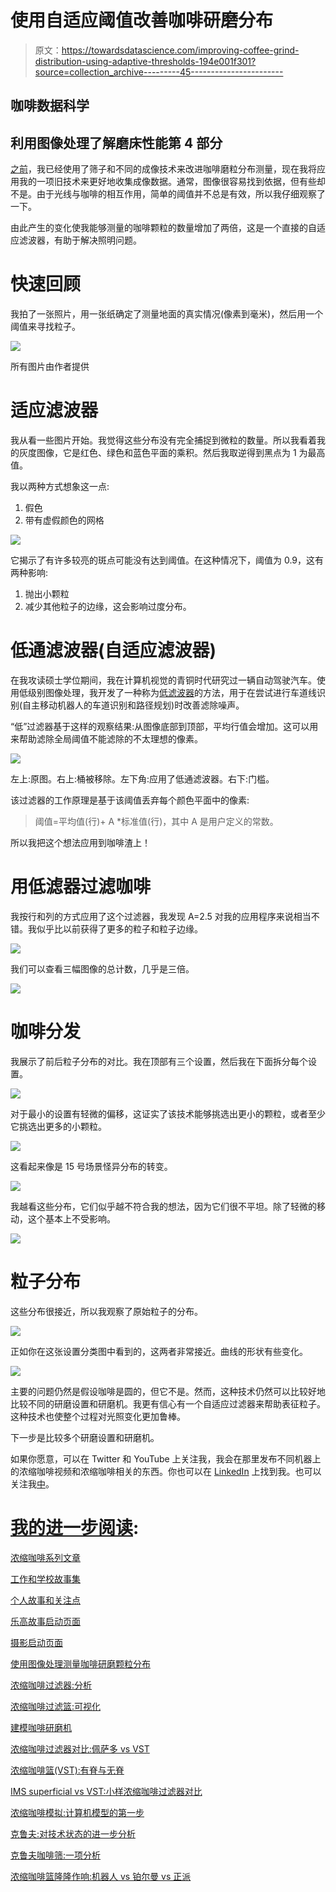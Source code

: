# 使用自适应阈值改善咖啡研磨分布

> 原文：<https://towardsdatascience.com/improving-coffee-grind-distribution-using-adaptive-thresholds-194e001f301?source=collection_archive---------45----------------------->

## 咖啡数据科学

## 利用图像处理了解磨床性能第 4 部分

[之前](https://link.medium.com/sItOmzLrkeb)，我已经使用了筛子和不同的成像技术来改进咖啡磨粒分布测量，现在我将应用我的一项旧技术来更好地收集成像数据。通常，图像很容易找到依据，但有些却不是。由于光线与咖啡的相互作用，简单的阈值并不总是有效，所以我仔细观察了一下。

由此产生的变化使我能够测量的咖啡颗粒的数量增加了两倍，这是一个直接的自适应滤波器，有助于解决照明问题。

# 快速回顾

我拍了一张照片，用一张纸确定了测量地面的真实情况(像素到毫米)，然后用一个阈值来寻找粒子。

![](img/d632b3d379d47a053ae5790a31e4d9d6.png)

所有图片由作者提供

# 适应滤波器

我从看一些图片开始。我觉得这些分布没有完全捕捉到微粒的数量。所以我看着我的灰度图像，它是红色、绿色和蓝色平面的乘积。然后我取逆得到黑点为 1 为最高值。

我以两种方式想象这一点:

1.  假色
2.  带有虚假颜色的网格

![](img/75cadab713f5b808c3814410468042cd.png)

它揭示了有许多较亮的斑点可能没有达到阈值。在这种情况下，阈值为 0.9，这有两种影响:

1.  抛出小颗粒
2.  减少其他粒子的边缘，这会影响过度分布。

# 低通滤波器(自适应滤波器)

在我攻读硕士学位期间，我在计算机视觉的青铜时代研究过一辆自动驾驶汽车。使用低级别图像处理，我开发了一种称为[低滤波器](https://link.medium.com/XTPAI4Mrkeb)的方法，用于在尝试进行车道线识别(自主移动机器人的车道识别和路径规划)时改善滤除噪声。

“低”过滤器基于这样的观察结果:从图像底部到顶部，平均行值会增加。这可以用来帮助滤除全局阈值不能滤除的不太理想的像素。

![](img/71a717f02894d7be751bde11e6c7c265.png)

左上:原图。右上:桶被移除。左下角:应用了低通滤波器。右下:门槛。

该过滤器的工作原理是基于该阈值丢弃每个颜色平面中的像素:

> 阈值=平均值(行)+ A *标准值(行)，其中 A 是用户定义的常数。

所以我把这个想法应用到咖啡渣上！

# 用低滤器过滤咖啡

我按行和列的方式应用了这个过滤器，我发现 A=2.5 对我的应用程序来说相当不错。我似乎比以前获得了更多的粒子和粒子边缘。

![](img/c55376e30e394af982f8e82e75322a35.png)

我们可以查看三幅图像的总计数，几乎是三倍。

![](img/bb620e04bd431bf69db281ecaa4c50f6.png)

# 咖啡分发

我展示了前后粒子分布的对比。我在顶部有三个设置，然后我在下面拆分每个设置。

![](img/dc4383592741eec2a4d00135f4115c00.png)

对于最小的设置有轻微的偏移，这证实了该技术能够挑选出更小的颗粒，或者至少它挑选出更多的小颗粒。

![](img/e8a8456f7bdafc0956adf0c4988b89af.png)

这看起来像是 15 号场景怪异分布的转变。

![](img/b1ef2cf6fb7bad664cbed9b814bece40.png)

我越看这些分布，它们似乎越不符合我的想法，因为它们很不平坦。除了轻微的移动，这个基本上不受影响。

![](img/71973aa6c857f5fbe6a95043552cfdbb.png)

# 粒子分布

这些分布很接近，所以我观察了原始粒子的分布。

![](img/7a9dcf4c98cfb2c5bbcff7f7316455b9.png)

正如你在这张设置分类图中看到的，这两者非常接近。曲线的形状有些变化。

![](img/b847cee39e8439b9d5bd32c61b537952.png)

主要的问题仍然是假设咖啡是圆的，但它不是。然而，这种技术仍然可以比较好地比较不同的研磨设置和研磨机。我更有信心有一个自适应过滤器来帮助表征粒子。这种技术也使整个过程对光照变化更加鲁棒。

下一步是比较多个研磨设置和研磨机。

如果你愿意，可以在 Twitter 和 YouTube 上关注我，我会在那里发布不同机器上的浓缩咖啡视频和浓缩咖啡相关的东西。你也可以在 [LinkedIn](https://www.linkedin.com/in/robert-mckeon-aloe-01581595?source=post_page---------------------------) 上找到我。也可以关注我[中](https://towardsdatascience.com/@rmckeon/follow)。

# [我的进一步阅读](https://rmckeon.medium.com/story-collection-splash-page-e15025710347):

[浓缩咖啡系列文章](https://rmckeon.medium.com/a-collection-of-espresso-articles-de8a3abf9917?postPublishedType=repub)

[工作和学校故事集](https://rmckeon.medium.com/a-collection-of-work-and-school-stories-6b7ca5a58318?source=your_stories_page-------------------------------------)

[个人故事和关注点](https://rmckeon.medium.com/personal-stories-and-concerns-51bd8b3e63e6?source=your_stories_page-------------------------------------)

[乐高故事启动页面](https://rmckeon.medium.com/lego-story-splash-page-b91ba4f56bc7?source=your_stories_page-------------------------------------)

[摄影启动页面](https://rmckeon.medium.com/photography-splash-page-fe93297abc06?source=your_stories_page-------------------------------------)

[使用图像处理测量咖啡研磨颗粒分布](https://link.medium.com/9Az9gAfWXdb)

[浓缩咖啡过滤器:分析](/espresso-filters-an-analysis-7672899ce4c0?source=your_stories_page-------------------------------------)

[浓缩咖啡过滤篮:可视化](https://medium.com/@rmckeon/espresso-filter-baskets-visualized-189043a8929d?source=your_stories_page-------------------------------------)

[建模咖啡研磨机](/modeling-coffee-gringers-afb7c4949d6b?source=your_stories_page-------------------------------------)

[浓缩咖啡过滤器对比:佩萨多 vs VST](/espresso-filter-comparison-pesado-vs-vst-18a1321e62d?source=your_stories_page-------------------------------------)

[浓缩咖啡篮(VST):有脊与无脊](https://medium.com/swlh/espresso-baskets-vst-ridged-vs-ridgeless-89ac52767f13?source=your_stories_page-------------------------------------)

[IMS superficial vs VST:小样浓缩咖啡过滤器对比](/ims-superfine-vs-vst-a-small-sample-espresso-filter-comparison-4c9233e194?source=your_stories_page-------------------------------------)

[浓缩咖啡模拟:计算机模型的第一步](https://medium.com/@rmckeon/espresso-simulation-first-steps-in-computer-models-56e06fc9a13c?source=your_stories_page-------------------------------------)

[克鲁夫:对技术状态的进一步分析](https://medium.com/overthinking-life/kruve-further-analysis-on-the-state-of-the-art-18cf2f3b142c?source=your_stories_page-------------------------------------)

[克鲁夫咖啡筛:一项分析](https://medium.com/overthinking-life/kruve-coffee-sifter-an-analysis-c6bd4f843124?source=your_stories_page-------------------------------------)

[浓缩咖啡篮隆隆作响:机器人 vs 铂尔曼 vs 正派](/espresso-basket-rumble-robot-vs-pullman-vs-decent-9a63e9963a74?source=your_stories_page-------------------------------------)
